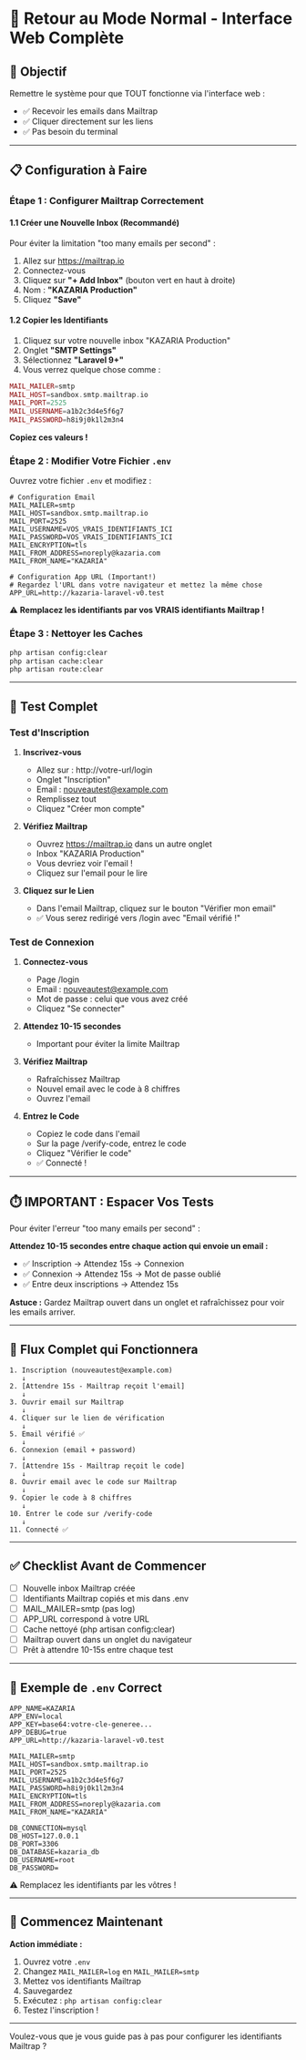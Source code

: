 # 🔄 Retour au Mode Normal - Interface Web Complète

## 🎯 Objectif

Remettre le système pour que TOUT fonctionne via l'interface web :
- ✅ Recevoir les emails dans Mailtrap
- ✅ Cliquer directement sur les liens
- ✅ Pas besoin du terminal

---

## 📋 Configuration à Faire

### Étape 1 : Configurer Mailtrap Correctement

#### 1.1 Créer une Nouvelle Inbox (Recommandé)

Pour éviter la limitation "too many emails per second" :

1. Allez sur https://mailtrap.io
2. Connectez-vous
3. Cliquez sur **"+ Add Inbox"** (bouton vert en haut à droite)
4. Nom : **"KAZARIA Production"**
5. Cliquez **"Save"**

#### 1.2 Copier les Identifiants

1. Cliquez sur votre nouvelle inbox "KAZARIA Production"
2. Onglet **"SMTP Settings"**
3. Sélectionnez **"Laravel 9+"**
4. Vous verrez quelque chose comme :

```php
MAIL_MAILER=smtp
MAIL_HOST=sandbox.smtp.mailtrap.io
MAIL_PORT=2525
MAIL_USERNAME=a1b2c3d4e5f6g7
MAIL_PASSWORD=h8i9j0k1l2m3n4
```

**Copiez ces valeurs !**

### Étape 2 : Modifier Votre Fichier `.env`

Ouvrez votre fichier `.env` et modifiez :

```env
# Configuration Email
MAIL_MAILER=smtp
MAIL_HOST=sandbox.smtp.mailtrap.io
MAIL_PORT=2525
MAIL_USERNAME=VOS_VRAIS_IDENTIFIANTS_ICI
MAIL_PASSWORD=VOS_VRAIS_IDENTIFIANTS_ICI
MAIL_ENCRYPTION=tls
MAIL_FROM_ADDRESS=noreply@kazaria.com
MAIL_FROM_NAME="KAZARIA"

# Configuration App URL (Important!)
# Regardez l'URL dans votre navigateur et mettez la même chose
APP_URL=http://kazaria-laravel-v0.test
```

⚠️ **Remplacez les identifiants par vos VRAIS identifiants Mailtrap !**

### Étape 3 : Nettoyer les Caches

```bash
php artisan config:clear
php artisan cache:clear
php artisan route:clear
```

---

## 🧪 Test Complet

### Test d'Inscription

1. **Inscrivez-vous**
   - Allez sur : http://votre-url/login
   - Onglet "Inscription"
   - Email : nouveautest@example.com
   - Remplissez tout
   - Cliquez "Créer mon compte"

2. **Vérifiez Mailtrap**
   - Ouvrez https://mailtrap.io dans un autre onglet
   - Inbox "KAZARIA Production"
   - Vous devriez voir l'email !
   - Cliquez sur l'email pour le lire

3. **Cliquez sur le Lien**
   - Dans l'email Mailtrap, cliquez sur le bouton "Vérifier mon email"
   - ✅ Vous serez redirigé vers /login avec "Email vérifié !"

### Test de Connexion

1. **Connectez-vous**
   - Page /login
   - Email : nouveautest@example.com
   - Mot de passe : celui que vous avez créé
   - Cliquez "Se connecter"

2. **Attendez 10-15 secondes**
   - Important pour éviter la limite Mailtrap

3. **Vérifiez Mailtrap**
   - Rafraîchissez Mailtrap
   - Nouvel email avec le code à 8 chiffres
   - Ouvrez l'email

4. **Entrez le Code**
   - Copiez le code dans l'email
   - Sur la page /verify-code, entrez le code
   - Cliquez "Vérifier le code"
   - ✅ Connecté !

---

## ⏱️ IMPORTANT : Espacer Vos Tests

Pour éviter l'erreur "too many emails per second" :

**Attendez 10-15 secondes entre chaque action qui envoie un email :**

- ✅ Inscription → Attendez 15s → Connexion
- ✅ Connexion → Attendez 15s → Mot de passe oublié
- ✅ Entre deux inscriptions → Attendez 15s

**Astuce :** Gardez Mailtrap ouvert dans un onglet et rafraîchissez pour voir les emails arriver.

---

## 🎯 Flux Complet qui Fonctionnera

```
1. Inscription (nouveautest@example.com)
   ↓
2. [Attendre 15s - Mailtrap reçoit l'email]
   ↓
3. Ouvrir email sur Mailtrap
   ↓
4. Cliquer sur le lien de vérification
   ↓
5. Email vérifié ✅
   ↓
6. Connexion (email + password)
   ↓
7. [Attendre 15s - Mailtrap reçoit le code]
   ↓
8. Ouvrir email avec le code sur Mailtrap
   ↓
9. Copier le code à 8 chiffres
   ↓
10. Entrer le code sur /verify-code
   ↓
11. Connecté ✅
```

---

## ✅ Checklist Avant de Commencer

- [ ] Nouvelle inbox Mailtrap créée
- [ ] Identifiants Mailtrap copiés et mis dans .env
- [ ] MAIL_MAILER=smtp (pas log)
- [ ] APP_URL correspond à votre URL
- [ ] Cache nettoyé (php artisan config:clear)
- [ ] Mailtrap ouvert dans un onglet du navigateur
- [ ] Prêt à attendre 10-15s entre chaque test

---

## 📝 Exemple de `.env` Correct

```env
APP_NAME=KAZARIA
APP_ENV=local
APP_KEY=base64:votre-cle-generee...
APP_DEBUG=true
APP_URL=http://kazaria-laravel-v0.test

MAIL_MAILER=smtp
MAIL_HOST=sandbox.smtp.mailtrap.io
MAIL_PORT=2525
MAIL_USERNAME=a1b2c3d4e5f6g7
MAIL_PASSWORD=h8i9j0k1l2m3n4
MAIL_ENCRYPTION=tls
MAIL_FROM_ADDRESS=noreply@kazaria.com
MAIL_FROM_NAME="KAZARIA"

DB_CONNECTION=mysql
DB_HOST=127.0.0.1
DB_PORT=3306
DB_DATABASE=kazaria_db
DB_USERNAME=root
DB_PASSWORD=
```

⚠️ Remplacez les identifiants par les vôtres !

---

## 🚀 Commencez Maintenant

**Action immédiate :**

1. Ouvrez votre `.env`
2. Changez `MAIL_MAILER=log` en `MAIL_MAILER=smtp`
3. Mettez vos identifiants Mailtrap
4. Sauvegardez
5. Exécutez : `php artisan config:clear`
6. Testez l'inscription !

---

Voulez-vous que je vous guide pas à pas pour configurer les identifiants Mailtrap ?

